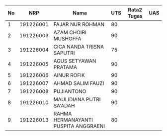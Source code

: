 |No |NRP      |Nama                                |UTS|Rata2 Tugas|UAS|
|---|---------|------------------------------------|---|-----------|---|
|1  |191226001|FAJAR NUR ROHMAN                    |80 |           |   |
|2  |191226003|AZAM CHOIRI MUSHOFFA                |90 |           |   |
|3  |191226004|CICA NANDA TRISNA SAPUTRI           |75 |           |   |
|4  |191226005|AGUS SETYAWAN PRATAMA               |90 |           |   |
|5  |191226006|AINUR ROFIK                         |90 |           |   |
|6  |191226007|AHMAD SALIM FAUZI                   |90 |           |   |
|7  |191226008|PUJIANTONO                          |90 |           |   |
|8  |191226010|MAULIDIANA PUTRI SA'ADAH            |90 |           |   |
|9  |191226013|RAHMA HERMANAYANTI PUSPITA ANGGRAENI|80 |           |   |

